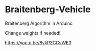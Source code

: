 # Braitenberg-Vehicle
Braitenberg Algorithm in Arduino

Change weights if needed! 

https://youtu.be/8vkR3GCvWE0

